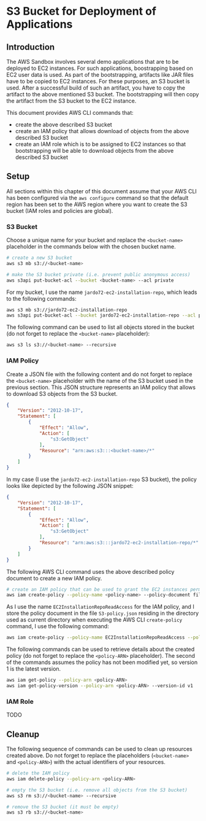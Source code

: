 # S3 Bucket for Deployment of Applications

## Introduction
The AWS Sandbox involves several demo applications that are to be deployed to EC2 instances. For such applications, boostrapping based on EC2 user data is used. As part of the bootstrapping, artifacts like JAR files have to be copied to EC2 instances. For these purposes, an S3 bucket is used. After a successful build of such an artifact, you have to copy the artifact to the above mentioned S3 bucket. The bootstrapping will then copy the artifact from the S3 bucket to the EC2 instance.

This document provides AWS CLI commands that:
- create the above described S3 bucket
- create an IAM policy that allows download of objects from the above described S3 bucket
- create an IAM role which is to be assigned to EC2 instances so that bootstrapping will be able to download objects from the above described S3 bucket

## Setup
All sections within this chapter of this document assume that your AWS CLI has been configured via the `aws configure` command so that the default region has been set to the AWS region where you want to create the S3 bucket (IAM roles and policies are global).

### S3 Bucket
Choose a unique name for your bucket and replace the `<bucket-name>` placeholder in the commands below with the chosen bucket name.

```bash
# create a new S3 bucket
aws s3 mb s3://<bucket-name>

# make the S3 bucket private (i.e. prevent public anonymous access)
aws s3api put-bucket-acl --bucket <bucket-name> --acl private
```

For my bucket, I use the name `jardo72-ec2-installation-repo`, which leads to the following commands:
```bash
aws s3 mb s3://jardo72-ec2-installation-repo
aws s3api put-bucket-acl --bucket jardo72-ec2-installation-repo --acl private
```

The following command can be used to list all objects stored in the bucket (do not forget to replace the `<bucket-name>` placeholder):
```bash
aws s3 ls s3://<bucket-name> --recursive
```

### IAM Policy
Create a JSON file with the following content and do not forget to replace the `<bucket-name>` placeholder with the name of the S3 bucket used in the previous section. This JSON structure represents an IAM policy that allows to download S3 objects from the S3 bucket.
```json
{
    "Version": "2012-10-17",
    "Statement": [
        {
            "Effect": "Allow",
            "Action": [
                "s3:GetObject"
            ],
            "Resource": "arn:aws:s3:::<bucket-name>/*"
        }
    ]
}
```

In my case (I use the `jardo72-ec2-installation-repo` S3 bucket), the policy looks like depicted by the following JSON snippet:
```json
{
    "Version": "2012-10-17",
    "Statement": [
        {
            "Effect": "Allow",
            "Action": [
                "s3:GetObject"
            ],
            "Resource": "arn:aws:s3:::jardo72-ec2-installation-repo/*"
        }
    ]
}
```

The following AWS CLI command uses the above described policy document to create a new IAM policy.
```bash
# create an IAM policy that can be used to grant the EC2 instances permission to download files from the S3 bucket
aws iam create-policy --policy-name <policy-name> --policy-document file://<json-file-name>
```

As I use the name `EC2InstallationRepoReadAccess` for the IAM policy, and I store the policy document in the file `S3-policy.json` residing in the directory used as current directory when executing the AWS CLI `create-policy` command, I use the following command:
```bash
aws iam create-policy --policy-name EC2InstallationRepoReadAccess --policy-document file://./S3-policy.json
```

The following commands can be used to retrieve details about the created policy (do not forget to replace the `<policy-ARN>` placeholder). The second of the commands assumes the policy has not been modified yet, so version 1 is the latest version.
```bash
aws iam get-policy --policy-arn <policy-ARN>
aws iam get-policy-version --policy-arn <policy-ARN> --version-id v1
```

### IAM Role
TODO

## Cleanup
The following sequence of commands can be used to clean up resources created above. Do not forget to replace the placeholders (`<bucket-name>` and `<policy-ARN>`) with the actual identifiers of your resources.
```bash
# delete the IAM policy
aws iam delete-policy --policy-arn <policy-ARN>

# empty the S3 bucket (i.e. remove all objects from the S3 bucket)
aws s3 rm s3://<bucket-name> --recursive

# remove the S3 bucket (it must be empty)
aws s3 rb s3://<bucket-name>
```
